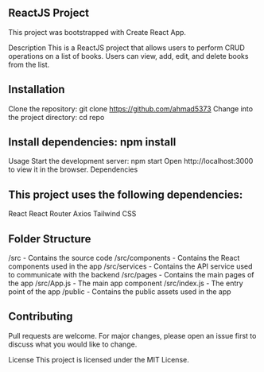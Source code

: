 ## ReactJS Project

This project was bootstrapped with Create React App.

Description
This is a ReactJS project that allows users to perform CRUD operations on a list of books. Users can view, add, edit, and delete books from the list.

## Installation

Clone the repository: git clone https://github.com/ahmad5373
Change into the project directory: cd repo

## Install dependencies: npm install

Usage
Start the development server: npm start
Open http://localhost:3000 to view it in the browser.
Dependencies

## This project uses the following dependencies:

React
React Router
Axios
Tailwind CSS

## Folder Structure

/src - Contains the source code
/src/components - Contains the React components used in the app
/src/services - Contains the API service used to communicate with the backend
/src/pages - Contains the main pages of the app
/src/App.js - The main app component
/src/index.js - The entry point of the app
/public - Contains the public assets used in the app

## Contributing

Pull requests are welcome. For major changes, please open an issue first to discuss what you would like to change.

License
This project is licensed under the MIT License.
